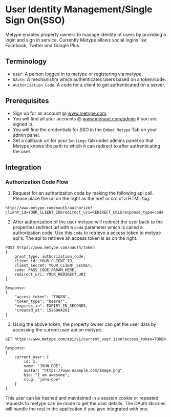 # User Identity Management/Single Sign On(SSO)

Metype enables property owners to manage identity of users by providing a login and sign in service.
Currently Metype allows social logins like Facebook, Twitter and Google Plus.

## Terminology
* `User`: A person logged in to metype or registering via metype.
* `OAuth`: A mechanishm which authenticates users based on a token/code.
* `Authorization Code`: A code for a client to get authenticated on a server.

## Prerequisites
* Sign up for an account @ www.metype.com.
* You will find all your accounts @ www.metype.com/admin if you are signed in.
* You will find the credentials for SSO in the `Embed Metype` Tab on your admin panel.
* Set a callback url for your `Settings` tab under admins panel so that Metype knows the path to which it can redirect to after authenticating the user.

## Integration

### Authorization Code Flow

1) Request for an authorization code by making the following api call.
Please place the url on the right as the href or src of a HTML tag.

```shell
http://www.metype.com/oauth/authorize?client_id=YOUR_CLIENT_ID&redirect_uri=REDIRECT_URL&response_type=code
```

2) After authorization of the user metype will redirect the user back to the properties redirect url with a `code` parameter which is called a authorization code.
Use this `code` to retrieve a access token to metype api's. The api to retrieve an access token is as on the right.

```shell
POST https://www.metype.com/oauth/token
{
    grant_type: authorization_code,
    client_id: YOUR_CLIENT_ID,
    client_secret: YOUR_CLIENT_SECRET,
    code: PASS_CODE_PARAM_HERE,
    redirect_uri: YOUR_REDIRECT_URI
}

Response:
{
    "access_token": "TOKEN",
    "token_type": "bearer",
    "expires_in": EXPIRY_IN_SECONDS,
    "created_at": 1526984201
}
```

3) Using the above token, the property owner can get the user data by accessing the current user api on metype.

``` shell
GET https://www.metype.com/api/v1/current_user.json?access_token=TOKEN

Response:
{
    current_user: {
        id: 1,
        name: "JOHN DOE",
        avatar: "https://www.example.com/image.png",
        bio: "I am awesome",
        slug: "john-doe"
    }
}
```

This user can be hashed and maintained in a session cookie or repeated requests to metype can be made to get the user details.
The OAuth libraries will handle the rest in the application if you jave integrated with one.
